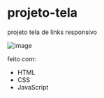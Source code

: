 # projeto-tela
projeto tela de links responsivo

![image](https://github.com/user-attachments/assets/264c7c78-b940-41d4-9a09-f73f67e21746)

feito com:

* HTML
* CSS
* JavaScript
 
